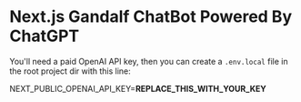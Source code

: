 # Next.js Gandalf ChatBot Powered By ChatGPT

You'll need a paid OpenAI API key, then you can create a `.env.local` file in the root project dir with this line:

NEXT_PUBLIC_OPENAI_API_KEY=**REPLACE_THIS_WITH_YOUR_KEY**